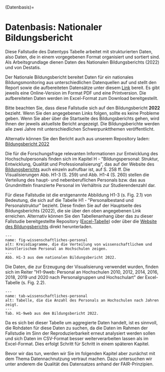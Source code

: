(Datenbasis)=
# Datenbasis: Nationaler Bildungsbericht 

Diese Fallstudie des Datentyps Tabelle arbeitet mit strukturierten Daten, also Daten, die in einem vorgegebenen Format organisiert und sortiert sind. Als Arbeitsgrundlage dienen Daten des Nationalen Bildungsberichts (2022) und von Destatis.

Der Nationale Bildungsbericht bereitet Daten für ein nationales Bildungsmonitoring aus unterschiedlichen Datenquellen auf und stellt den Report sowie die aufbereiteten Datensätze unter diesem <a href="https://www.bildungsbericht.de/de/bildungsberichte-seit-2006/bildungsbericht-2022/bildung-in-deutschland-2022#10" class="external-link" target="_blank">Link</a> bereit. Es gibt jeweils eine Online-Version im Format PDF und eine Printversion. Die aufbereiteten Daten werden im Excel-Format zum Download bereitgestellt. 

Bitte beachten Sie, dass diese Fallstudie sich auf den Bildungsbericht **2022** bezieht. Wenn Sie den angegebenen Links folgen, sollte es keine Probleme geben. Wenn Sie aber über die Startseite des Bildungsberichts gehen, wird Ihnen der jeweils aktuellste Bericht angezeigt. Die Bildungsberichte werden alle zwei Jahre mit unterschiedlichen Schwerpunktthemen veröffentlicht.

Alternativ können Sie den Bericht auch aus unserem Repository laden: [Bildungsbericht 2022](Data/bildungsbericht-2022.pdf)

Die für die Forschungsfrage relevanten Informationen zur Entwicklung des Hochschulpersonals finden sich im Kapitel H - "Bildungspersonal: Struktur, Entwicklung, Qualität und Professionalisierung", das auf der Website des <a href="https://www.bildungsbericht.de/de/bildungsberichte-seit-2006/bildungsbericht-2022/pdf-dateien-2022/bildungsbericht-2022-kapitel-h.pdf" class="external-link" target="_blank">Bildungsberichts</a> auch einzeln aufrufbar ist, auf S. 258 ff. Die Visualisierungen Abb. H1-3 (S. 259) und Abb. H1-4 (S. 260) stellen die Verteilung des haupt- und nebenberuflichen Personals bzw. das aus Grundmitteln finanzierte Personal im Verhältnis zur Studierendenzahl dar. 

Für diese Fallstudie ist die erstgenannte Abbildung H1-3 (s. Fig. 2.1) von Bedeutung, die sich auf die Tabelle H1 - "Personalbestand und Personalstruktur" bezieht. Diese finden Sie auf der Hauptseite des Bildungsberichts (2022), die sie über den oben angegebenen Link erreichen. Alternativ können Sie den Tabellenanhang über das zu dieser Fallstudie bereitgestellte Repository ([Excel-Tabelle](Data/h1-anhang.xlsx)) oder über die <a href="https://www.bildungsbericht.de/de/bildungsberichte-seit-2006/bildungsbericht-2022/excel-bildungsbericht-2022/h1-anhang.xlsx">Website des Bildungsberichts</a> direkt herunterladen.  
 
```{figure} _images/Abb_H1-3.png
---
name: fig-wissenschaftliches-personal
alt: Kreisdiagramme, die die Verteilung von wissenschaftlichem und künstlerischem Personal an Hochschulen zeigen.
---
Abb. H1-3 aus dem nationalen Bildungsbericht 2022.
```

Die Daten, die zur Erzeugung der Visualisierung verwendet wurden, finden sich im Reiter "H1-9web: Personal an Hochschulen 2010, 2012, 2014, 2016, 2018, 2019 und 2020 nach Personalgruppen und Hochschulart" der Excel-Tabelle (s. Fig. 2.2).  

```{figure} _images/Tab_H1-9web.png
---
name: tab-wissenschaftliches-personal
alt: Tabelle, die die Anzahl des Personals an Hochschulen nach Jahren zeigt.
---
Tab. H1-9web aus dem Bildungsbericht 2022.
```

Da es sich bei dieser Tabelle um aggregierte Daten handelt, ist es sinnvoll, die Rohdaten für diese Daten zu suchen, da die Daten im Rahmen der Fallstudie im Sinn der Reproduzierbarkeit erneut analysiert werden sollen und sich Daten im CSV-Format besser weiterverarbeiten lassen als im Excel-Format. Dies erfolgt Schritt für Schritt in einem späteren Kapitel.  

Bevor wir das tun, werden wir Sie im folgenden Kapitel aber zunächst mit dem Thema Datennachnutzung vertraut machen. Dazu untersuchen wir unter anderem die Qualität des Datensatzes anhand der FAIR-Prinzipien.
